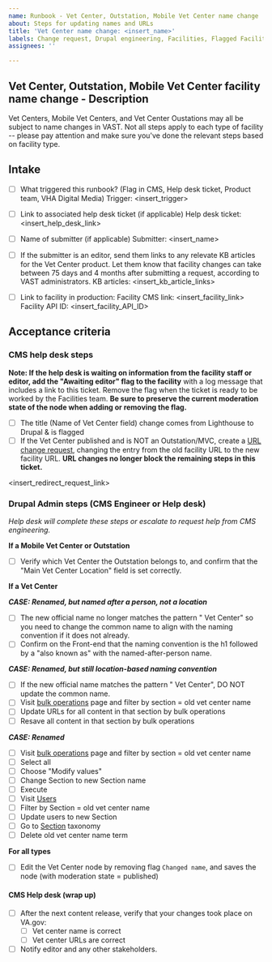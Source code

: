 ```yaml
---
name: Runbook - Vet Center, Outstation, Mobile Vet Center name change
about: Steps for updating names and URLs
title: 'Vet Center name change: <insert_name>'
labels: Change request, Drupal engineering, Facilities, Flagged Facilities, User support, Vet Center, sitewide
assignees: ''

---
```


## Vet Center, Outstation, Mobile Vet Center facility name change - Description
Vet Centers, Mobile Vet Centers, and Vet Center Oustations may all be subject to name changes in VAST. Not all steps apply to each type of facility -- please pay attention and make sure you've done the relevant steps based on facility type.

## Intake
- [ ] What triggered this runbook? (Flag in CMS, Help desk ticket, Product team, VHA Digital Media)
Trigger: <insert_trigger>

- [ ] Link to associated help desk ticket (if applicable)
Help desk ticket: <insert_help_desk_link>

- [ ] Name of submitter (if applicable)
Submitter: <insert_name>

- [ ] If the submitter is an editor, send them links to any relevate KB articles for the Vet Center product. Let them know that facility changes can take between 75 days and 4 months after submitting a request, according to VAST administrators.
KB articles: <insert_kb_article_links>

- [ ] Link to facility in production:
Facility CMS link: <insert_facility_link>
Facility API ID: <insert_facility_API_ID>

## Acceptance criteria

### CMS help desk steps
**Note: If the help desk is waiting on information from the facility staff or editor, add the "Awaiting editor" flag to the facility** with a log message that includes a link to this ticket. Remove the flag when the ticket is ready to be worked by the Facilities team. **Be sure to preserve the current moderation state of the node when adding or removing the flag.**
- [ ] The title (Name of Vet Center field) change comes from Lighthouse to Drupal & is flagged
- [ ] If the Vet Center published and is NOT an Outstation/MVC, create a [URL change request](https://github.com/department-of-veterans-affairs/va.gov-cms/issues/new?assignees=&template=runbook-facility-url-change.md&title=URL+Change+for%3A+%3Cinsert+facility+name%3E), changing the entry from the old facility URL to the new facility URL. **URL changes no longer block the remaining steps in this ticket.**

<insert_redirect_request_link>

### Drupal Admin steps (CMS Engineer or Help desk)
_Help desk will complete these steps or escalate to request help from CMS engineering._

**If a Mobile Vet Center or Outstation**
- [ ] Verify which Vet Center the Outstation belongs to, and confirm that the "Main Vet Center Location" field is set correctly.

**If a Vet Center**

***CASE: Renamed, but named after a person, not a location***

- [ ] The new official name no longer matches the pattern "<location> Vet Center" so you need to change the common name to align with the <location> naming convention if it does not already.
- [ ] Confirm on the Front-end that the <location> naming convention is the h1 followed by a "also known as" with the named-after-person name.

***CASE: Renamed, but still location-based naming convention***

- [ ] If the new official name matches the pattern "<city> Vet Center", DO NOT update the common name.
- [ ] Visit [bulk operations](https://prod.cms.va.gov/admin/content/bulk) page and filter by section = old vet center name
- [ ] Update URLs for all content in that section by bulk operations
- [ ] Resave all content in that section by bulk operations

***CASE: Renamed***
- [ ] Visit [bulk operations](https://prod.cms.va.gov/admin/content/bulk) page and filter by section = old vet center name
- [ ] Select all
- [ ] Choose "Modify values"
- [ ] Change Section to new Section name
- [ ] Execute
- [ ] Visit [Users](https://prod.cms.va.gov/admin/people)
- [ ] Filter by Section = old vet center name
- [ ] Update users to new Section
- [ ] Go to [Section](https://prod.cms.va.gov/admin/structure/taxonomy/manage/administration/overview) taxonomy
- [ ] Delete old vet center name term
 
**For all types**
- [ ] Edit the Vet Center node by removing flag `Changed name`, and saves the node (with moderation state = published)

#### CMS Help desk (wrap up)
- [ ] After the next content release, verify that your changes took place on VA.gov:
    - [ ] Vet center name is correct
    - [ ] Vet center URLs are correct
- [ ] Notify editor and any other stakeholders.
